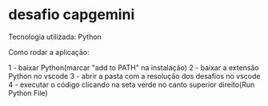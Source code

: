 # desafio capgemini

Tecnologia utilizada: Python

Como rodar a aplicação:

1 - baixar Python(marcar "add to PATH" na instalação)
2 - baixar a extensão Python no vscode
3 - abrir a pasta com a resolução dos desafios no vscode
4 - executar o código clicando na seta verde no canto superior direito(Run Python File)
